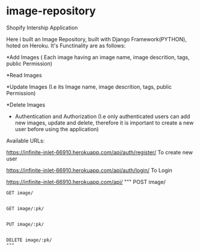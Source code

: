 # image-repository
Shopify Intership Application



Here i built an Image Repository, built with Django Framework(PYTHON), hoted on Heroku.  It's Functinality are as follows:

*Add Images ( Each image having an image name, image descrition, tags, public Permission)


*Read Images


*Update Images (I.e its Image name,  image descrition, tags, public Permission)


*Delete Images 


* Authentication and Authorization (I.e only authenticated users can add new images, update and delete, therefore it is important to create a new user before using the application)

Available URLs:

https://infinite-inlet-66910.herokuapp.com/api/auth/register/ To create new user



https://infinite-inlet-66910.herokuapp.com/api/auth/login/  To Login



https://infinite-inlet-66910.herokuapp.com/api/
"""
    POST image/
    
    
    GET image/
    
    
    GET image/:pk/
    
    
    PUT image/:pk/
    
    
    DELETE image/:pk/
    """
